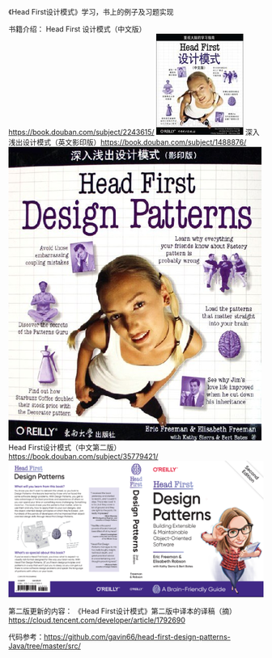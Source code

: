 《Head First设计模式》学习，书上的例子及习题实现

书籍介绍：
Head First 设计模式（中文版）https://book.douban.com/subject/2243615/
![image](https://github.com/yhm2046/DesignPatterns/blob/master/attechment/hf_1st.jpg)
深入浅出设计模式（英文影印版）https://book.douban.com/subject/1488876/
![image](https://github.com/yhm2046/DesignPatterns/blob/master/attechment/hf_1st_en.jpg)
Head First设计模式（中文第二版）https://book.douban.com/subject/35779421/
![image](https://github.com/yhm2046/DesignPatterns/blob/master/attechment/hf_2nd.png)

第二版更新的内容：
《Head First设计模式》第二版中译本的译稿（摘）https://cloud.tencent.com/developer/article/1792690

代码参考：https://github.com/gavin66/head-first-design-patterns-Java/tree/master/src/
